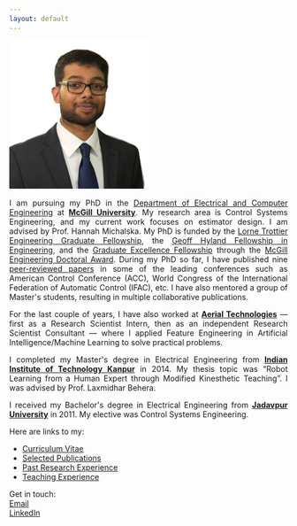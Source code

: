 ```yaml
---
layout: default
---
```


<img src="/images/DPG_foreground.png"
     alt=""
     width="50%">


<div style="text-align: justify">

<p>
I am pursuing my PhD in the <a href="https://www.mcgill.ca/ece/">Department of Electrical and Computer Engineering</a> at <a href="https://www.mcgill.ca/"><strong>McGill University</strong></a>. My research area is Control Systems Engineering, and my current work focuses on estimator design. I am advised by Prof. Hannah Michalska. My PhD is funded by the <a href="https://mcgill.ca/engineering/students/graduate-students/funding/meda/named-fellowships/trottier">Lorne Trottier Engineering Graduate Fellowship</a>, the <a href="https://mcgill.ca/engineering/students/graduate-students/funding/meda/named-fellowships/geoff-hyland">Geoff Hyland Fellowship in Engineering</a>, and the <a href="https://www.mcgill.ca/engineering/students/graduate-students/funding/gef">Graduate Excellence Fellowship</a> through the <a href="https://www.mcgill.ca/engineering/students/graduate-students/funding/meda">McGill Engineering Doctoral Award</a>. During my PhD so far, I have published nine <a href="publications">peer-reviewed papers</a> in some of the leading conferences such as American Control Conference (ACC), World Congress of the International Federation of Automatic Control (IFAC), etc. I have also mentored a group of Master's students, resulting in multiple collaborative publications.
</p>   

<p>
For the last couple of years, I have also worked at <a href="https://www.aerial.ai"><strong>Aerial Technologies</strong></a> — first as a Research Scientist Intern, then as an independent Research Scientist Consultant — where I applied Feature Engineering in Artificial Intelligence/Machine Learning to solve practical problems.
</p>

<p>
I completed my Master's degree in Electrical Engineering from <a href="https://www.iitk.ac.in/"><strong>Indian Institute of Technology Kanpur</strong></a> in 2014. My thesis topic was “Robot Learning from a Human Expert through Modified Kinesthetic Teaching”. I was advised by Prof. Laxmidhar Behera.
</p>
     
<p>
I received my Bachelor's degree in Electrical Engineering from <a href="http://www.jaduniv.edu.in/"><strong>Jadavpur University</strong></a> in 2011. My elective was Control Systems Engineering.
</p>

</div>


Here are links to my:  
* [Curriculum Vitae](/docs/dpg_cv.pdf)  
* [Selected Publications](publications)  
* [Past Research Experience](past-research-exp)
* [Teaching Experience](teaching-exp)

Get in touch:  
[Email](mailto:ghoshaldp@gmail.com)  
[LinkedIn](https://www.linkedin.com/in/dpghoshal)
